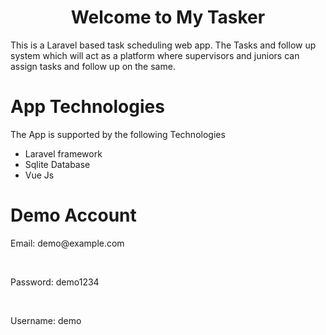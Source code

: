 <h1 style="text-align: center;"> Welcome to My Tasker </h1>

This is a Laravel based task scheduling web app.
The Tasks and follow up system which will act as a platform where supervisors and juniors can assign tasks and follow up on the same. 

# App Technologies
The App is supported by the following Technologies
<ul>
    <li> Laravel framework </li>
    <li> Sqlite Database </li>
    <li> Vue Js </li>
</ul>

# Demo Account

<p>Email: demo@example.com</p><br>
<p>Password: demo1234</p><br>
<p>Username: demo</p><br>
